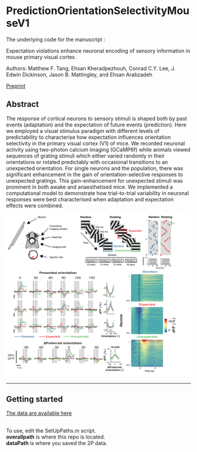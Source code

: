 # PredictionOrientationSelectivityMouseV1

The underlying code for the manuscript : 

Expectation violations enhance neuronal encoding of sensory information in mouse primary visual cortex.

Authors: Matthew F. Tang, Ehsan Kheradpezhouh, Conrad C.Y. Lee, J. Edwin Dickinson, Jason B. Mattingley, and Ehsan Arabzadeh

[Preprint](https://www.biorxiv.org/content/10.1101/2021.10.26.466004v2)

## Abstract
The response of cortical neurons to sensory stimuli is shaped both by past events (adaptation) and the expectation of future events (prediction). Here we employed a visual stimulus paradigm with different levels of predictability to characterise how expectation influences orientation selectivity in the primary visual cortex (V1) of mice. We recorded neuronal activity using two-photon calcium imaging (GCaMP6f) while animals viewed sequences of grating stimuli which either varied randomly in their orientations or rotated predictably with occasional transitions to an unexpected orientation. For single neurons and the population, there was significant enhancement in the gain of orientation-selective responses to unexpected gratings. This gain-enhancement for unexpected stimuli was prominent in both awake and anaesthetised mice. We implemented a computational model to demonstrate how trial-to-trial variability in neuronal responses were best characterised when adaptation and expectation effects were combined. 

![Alt text](/githubFigure.png)

___
## Getting started
[The data are available here](https://osf.io/t2vb3) <br><br>

To use, edit the SetUpPaths.m script. <br>
**overallpath** is where this repo is located. <br>
**dataPath** is where you saved the 2P data. 
